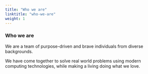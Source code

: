 ```yaml
---
title: "Who we are"
linktitle: "who-we-are"
weight: 1
---
```


### Who we are

We are a team of purpose-driven and brave individuals from diverse backgrounds.

We have come together to solve real world problems using modern computing technologies, while making a living doing what we love.